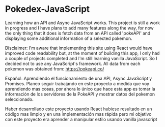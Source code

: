 # Pokedex-JavaScript
Learning how an API and Async JavaScript works.
This project is still a work in progress and I have plans to add many features along the way, for now the only thing that it does is fetch data from an API called 'pokeAPI' and displaying some additional information of a selected pokemon. 


Disclaimer: 
I'm aware that implementing this site using React would have improved code readability but, at the moment of building this app, I only had a couple of projects completed and I'm still learning vanilla JavaScript. So I decided not to use any JavaScript's framework.
All data from each pokemon was obtained from: 
https://pokeapi.co/


Español:
Aprendiendo el funcionamiento de una API, Async JavaScript y Promises.
Planeo seguir trabajando en este proyecto a medida que voy aprendiendo mas cosas, por ahora lo único que hace esta app es tomar la información de los servidores de la PokeAPI y mostrar datos del pokemon seleccionado. 

Haber desarrollado este proyecto usando React hubiese resultado en un código mas limpio y en una implementación mas rápida pero mi objetivo con este proyecto era aprender a manipular estilo usando vanilla javascript

